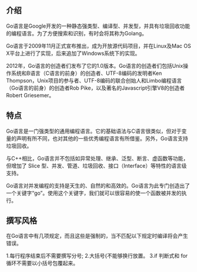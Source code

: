## 介绍

Go语言是Google开发的一种静态强类型、编译型、并发型，并具有垃圾回收功能的编程语言。为了方便搜索和识别，有时会将其称为Golang。

Go语言于2009年11月正式宣布推出，成为开放源代码项目，并在Linux及Mac OS X平台上进行了实现，后来追加了Windows系统下的实现。

2012年，Go语言的创造者们发布了它的1.0版本。Go语言的创造者们包括Unix操作系统和B语言（C语言的前身）的创造者、UTF-8编码的发明者Ken Thompson，Unix项目的参与者、UTF-8编码的联合创始人和Limbo编程语言（Go语言的前身）的创造者Rob Pike，以及著名的Javascript引擎V8的创造者Robert Griesemer。

## 特点
Go语言是一门强类型的通用编程语言。它的基础语法与C语言很类似，但对于变量的声明有所不同，也对其他的一些优秀编程语言有所借鉴。另外，Go语言支持垃圾回收。

与C++相比，Go语言并不包括如异常处理、继承、泛型、断言、虚函数等功能，但增加了 Slice 型、并发、管道、垃圾回收、接口（Interface）等特性的语言级支持。

Go语言对并发编程的支持是天生的、自然的和高效的。Go语言为此专门创造出了一个关键字“go”。使用这个关键字，我们就可以很容易的使一个函数被并发的执行。

## 撰写风格
在Go语言中有几项规定，而且这些是强制的，当不匹配以下规定时编译将会产生错误。

1.每行程序结束后不需要撰写分号;
2.大括号{不能够换行放置。
3.if 判断式和 for 循环不需要以小括号包覆起来。